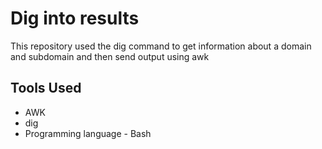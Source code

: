 # Dig into results

This repository used the dig command to get information about a domain and subdomain and
then send output using awk

## Tools Used
* AWK
* dig
* Programming language - Bash

